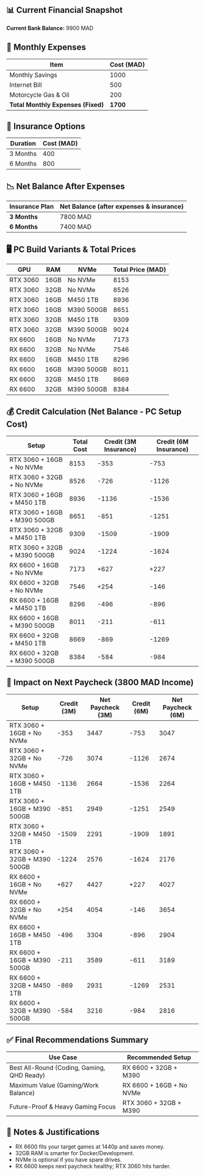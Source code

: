 
## 📊 Current Financial Snapshot

**Current Bank Balance:** 9900 MAD

## 💸 Monthly Expenses
| Item | Cost (MAD) |
|---|---|
| Monthly Savings | 1000 |
| Internet Bill | 500 |
| Motorcycle Gas & Oil | 200 |
| **Total Monthly Expenses (Fixed)** | **1700** |

## 🔐 Insurance Options
| Duration | Cost (MAD) |
|---|---|
| 3 Months | 400 |
| 6 Months | 800 |

## 📉 Net Balance After Expenses
| Insurance Plan | Net Balance (after expenses & insurance) |
|---|---|
| **3 Months** | 7800 MAD |
| **6 Months** | 7400 MAD |

## 🖥️ PC Build Variants & Total Prices
| GPU      | RAM  | NVMe       | Total Price (MAD) |
| -------- | ---- | ---------- | ----------------- |
| RTX 3060 | 16GB | No NVMe    | 8153              |
| RTX 3060 | 32GB | No NVMe    | 8526              |
| RTX 3060 | 16GB | M450 1TB   | 8936              |
| RTX 3060 | 16GB | M390 500GB | 8651              |
| RTX 3060 | 32GB | M450 1TB   | 9309              |
| RTX 3060 | 32GB | M390 500GB | 9024              |
| RX 6600  | 16GB | No NVMe    | 7173              |
| RX 6600  | 32GB | No NVMe    | 7546              |
| RX 6600  | 16GB | M450 1TB   | 8296              |
| RX 6600  | 16GB | M390 500GB | 8011              |
| RX 6600  | 32GB | M450 1TB   | 8669              |
| RX 6600  | 32GB | M390 500GB | 8384              |

## 💰 Credit Calculation (Net Balance - PC Setup Cost)
| Setup | Total Cost | Credit (3M Insurance) | Credit (6M Insurance) |
|---|---|---|---|
| RTX 3060 + 16GB + No NVMe | 8153 | -353 | -753 |
| RTX 3060 + 32GB + No NVMe | 8526 | -726 | -1126 |
| RTX 3060 + 16GB + M450 1TB | 8936 | -1136 | -1536 |
| RTX 3060 + 16GB + M390 500GB | 8651 | -851 | -1251 |
| RTX 3060 + 32GB + M450 1TB | 9309 | -1509 | -1909 |
| RTX 3060 + 32GB + M390 500GB | 9024 | -1224 | -1624 |
| RX 6600 + 16GB + No NVMe | 7173 | +627 | +227 |
| RX 6600 + 32GB + No NVMe | 7546 | +254 | -146 |
| RX 6600 + 16GB + M450 1TB | 8296 | -496 | -896 |
| RX 6600 + 16GB + M390 500GB | 8011 | -211 | -611 |
| RX 6600 + 32GB + M450 1TB | 8669 | -869 | -1269 |
| RX 6600 + 32GB + M390 500GB | 8384 | -584 | -984 |

## 📅 Impact on Next Paycheck (3800 MAD Income)

| Setup | Credit (3M) | Net Paycheck (3M) | Credit (6M) | Net Paycheck (6M) |
|---|---|---|---|---|
| RTX 3060 + 16GB + No NVMe | -353 | 3447 | -753 | 3047 |
| RTX 3060 + 32GB + No NVMe | -726 | 3074 | -1126 | 2674 |
| RTX 3060 + 16GB + M450 1TB | -1136 | 2664 | -1536 | 2264 |
| RTX 3060 + 16GB + M390 500GB | -851 | 2949 | -1251 | 2549 |
| RTX 3060 + 32GB + M450 1TB | -1509 | 2291 | -1909 | 1891 |
| RTX 3060 + 32GB + M390 500GB | -1224 | 2576 | -1624 | 2176 |
| RX 6600 + 16GB + No NVMe | +627 | 4427 | +227 | 4027 |
| RX 6600 + 32GB + No NVMe | +254 | 4054 | -146 | 3654 |
| RX 6600 + 16GB + M450 1TB | -496 | 3304 | -896 | 2904 |
| RX 6600 + 16GB + M390 500GB | -211 | 3589 | -611 | 3189 |
| RX 6600 + 32GB + M450 1TB | -869 | 2931 | -1269 | 2531 |
| RX 6600 + 32GB + M390 500GB | -584 | 3216 | -984 | 2816 |

## ✅ Final Recommendations Summary

| Use Case | Recommended Setup |
|---|---|
| Best All-Round (Coding, Gaming, QHD Ready) | RX 6600 + 32GB + M390 |
| Maximum Value (Gaming/Work Balance) | RX 6600 + 16GB + No NVMe |
| Future-Proof & Heavy Gaming Focus | RTX 3060 + 32GB + M390 |

## 🧵 Notes & Justifications

- RX 6600 fits your target games at 1440p and saves money.
- 32GB RAM is smarter for Docker/Development.
- NVMe is optional if you have spare drives.
- RX 6600 keeps next paycheck healthy; RTX 3060 hits harder.
